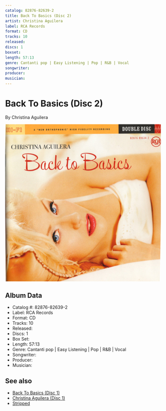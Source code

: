 ```yaml
---
catalog: 82876-82639-2
title: Back To Basics (Disc 2)
artist: Christina Aguilera
label: RCA Records
format: CD
tracks: 10
released: 
discs: 1
boxset: 
length: 57:13
genre: Cantanti pop | Easy Listening | Pop | R&B | Vocal
songwriter: 
producer: 
musician: 
---
```


# Back To Basics (Disc 2)

By Christina Aguilera

![](../../assets/cdcovers/Christina_Aguilera-Back_to_Basics.png)

## Album Data

- Catalog #: 82876-82639-2
- Label: RCA Records
- Format: CD
- Tracks: 10
- Released: 
- Discs: 1
- Box Set: 
- Length: 57:13
- Genre: Cantanti pop | Easy Listening | Pop | R&B | Vocal
- Songwriter: 
- Producer: 
- Musician: 


## See also

- [Back To Basics (Disc 1)](Back_To_Basics_Disc_1.md)
- [Christina Aguilera (Disc 1)](Christina_Aguilera_Disc_1.md)
- [Stripped](Stripped.md)
